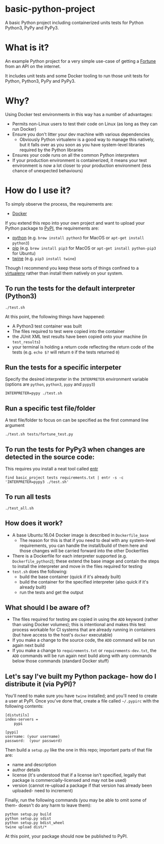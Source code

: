 # basic-python-project
A basic Python project including containerized units tests for Python Python3, PyPy and PyPy3.

# What is it?

An example Python project for a very simple use-case of getting a [Fortune](https://en.wikipedia.org/wiki/Fortune_(Unix)) from an API on the internet.

It includes unit tests and some Docker tooling to run those unit tests for Python, Python3, PyPy and PyPy3.

# Why?

Using Docker test environments in this way has a number of advantages:

* Permits non-Linux users to test their code on Linux (as long as they can run Docker)
* Ensure you don't litter your dev machine with various dependencies
    * Obviously Python virtualenv is a good way to manage this natively, but it falls over as you soon as you have system-level libraries required by the Python libraries
* Ensures your code runs on all the common Python interpreters
* If your production environment is containerized, it means your test environment is now a lot closer to your production environment (less chance of unexpected behaviours)

# How do I use it?

To simply observe the process, the requirements are:

* [Docker](https://www.docker.com/community-edition#/download)

If you extend this repo into your own project and want to upload your Python package to [PyPI](https://pypi.org/), the requirements are:

* [python](https://www.python.org/) (e.g. `brew install python3` for MacOS or `apt-get install python3`)
* [pip](https://pypi.org/project/pip/) (e.g. `brew install pip3` for MacOS or `apt-get install python-pip3` for Ubuntu)
* [twine](https://pypi.org/project/twine/) (e.g. `pip3 install twine`)

Though I recommend you keep these sorts of things confined to a [virtualenv](https://virtualenv.pypa.io/en/stable/) rather than install them natively on your system.

## To run the tests for the default interpreter (Python3)

    ./test.sh

At this point, the following things have happened:

* A Python3 test container was built
* The files required to test were copied into the container
* the JUnit XML test results have been copied onto your machine (in `test_results`)
* your terminal is holding a return code reflecting the return code of the tests (e.g. `echo $?` will return `0` if the tests returned `0`)

## Run the tests for a specific interpeter

Specify the desired interpreter in the `INTERPRETER` environment variable (options are `python`, `python3`, `pypy` and `pypy3`)

    INTERPRETER=pypy ./test.sh

## Run a specific test file/folder

A test file/folder to focus on can be specified as the first command line argument

    ./test.sh tests/fortune_test.py

## To run the tests for PyPy3 when changes are detected in the source code:

This requires you install a neat tool called [entr](http://entrproject.org/)

    find basic_project tests requirements.txt | entr -s -c 'INTERPRETER=pypy3 ./test.sh'

## To run all tests

    ./test_all.sh

## How does it work?

* A base Ubuntu:16.04 Docker image is described in `Dockerfile_base`
    * The reason for this is that if you need to deal with any system-level requirements, you can handle the install/build of them here and those changes will be carried forward into the other Dockerfiles
* There is a Dockerfile for each interpreter supported (e.g. `Dockerfile_python2`); these extend the base image and contain the steps to install the interpreter and move in the files required for testing
* `test.sh` does the following:
    * build the base container (quick if it's already built)
    * build the container for the specified interpreter (also quick if it's already built)
    * run the tests and get the output

## What should I be aware of?

* The files required for testing are copied in using the `ADD` keyword (rather than using Docker volumes); this is intentional and makes this test process workable for CI systems that are already running in containers (but have access to the host's `docker` executable)
* If you make a change to the source code, the `ADD` command will be run again next build
* If you make a change to `requirements.txt` or `requirements-dev.txt`, the `ADD` commands will be run again next build along with any commands below those commands (standard Docker stuff)

## Let's say I've built my Python package- how do I distribute it (via PyPI)?

You'll need to make sure you have `twine` installed; and you'll need to create a user at PyPI. Once you've done that, create a file called `~/.pypirc` with the following contents:

    [distutils]
    index-servers =
        pypi

    [pypi]
    username: (your username)
    password:  (your password)

Then build a `setup.py` like the one in this repo; important parts of that file are:

* name and description
* author details
* license (it's understood that if a license isn't specified, legally that package is commercially-licensed and may not be used)
* version (cannot re-upload a package if that version has already been uploaded- need to increment)

Finally, run the following commands (you may be able to omit some of them- doesn't do any harm to leave them):

    python setup.py build
    python setup.py sdist
    python setup.py bdist_wheel
    twine upload dist/*

At this point, your package should now be published to PyPI.